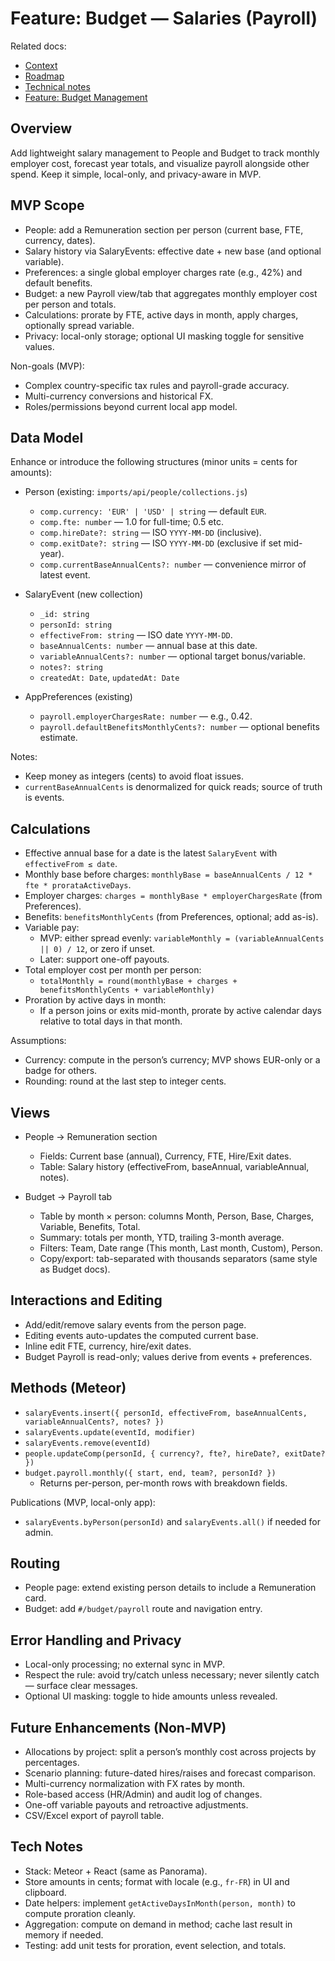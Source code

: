# Feature: Budget — Salaries (Payroll)

Related docs:

- [Context](./00-context.md)
- [Roadmap](./01-roadmap.md)
- [Technical notes](./02-tech-notes.md)
- [Feature: Budget Management](./15-feature-budget.md)

## Overview

Add lightweight salary management to People and Budget to track monthly employer cost, forecast year totals, and visualize payroll alongside other spend. Keep it simple, local-only, and privacy-aware in MVP.

## MVP Scope

- People: add a Remuneration section per person (current base, FTE, currency, dates).
- Salary history via SalaryEvents: effective date + new base (and optional variable).
- Preferences: a single global employer charges rate (e.g., 42%) and default benefits.
- Budget: a new Payroll view/tab that aggregates monthly employer cost per person and totals.
- Calculations: prorate by FTE, active days in month, apply charges, optionally spread variable.
- Privacy: local-only storage; optional UI masking toggle for sensitive values.

Non-goals (MVP):

- Complex country-specific tax rules and payroll-grade accuracy.
- Multi-currency conversions and historical FX.
- Roles/permissions beyond current local app model.

## Data Model

Enhance or introduce the following structures (minor units = cents for amounts):

- Person (existing: `imports/api/people/collections.js`)
  - `comp.currency: 'EUR' | 'USD' | string` — default `EUR`.
  - `comp.fte: number` — 1.0 for full-time; 0.5 etc.
  - `comp.hireDate?: string` — ISO `YYYY-MM-DD` (inclusive).
  - `comp.exitDate?: string` — ISO `YYYY-MM-DD` (exclusive if set mid-year).
  - `comp.currentBaseAnnualCents?: number` — convenience mirror of latest event.

- SalaryEvent (new collection)
  - `_id: string`
  - `personId: string`
  - `effectiveFrom: string` — ISO date `YYYY-MM-DD`.
  - `baseAnnualCents: number` — annual base at this date.
  - `variableAnnualCents?: number` — optional target bonus/variable.
  - `notes?: string`
  - `createdAt: Date`, `updatedAt: Date`

- AppPreferences (existing)
  - `payroll.employerChargesRate: number` — e.g., 0.42.
  - `payroll.defaultBenefitsMonthlyCents?: number` — optional benefits estimate.

Notes:

- Keep money as integers (cents) to avoid float issues.
- `currentBaseAnnualCents` is denormalized for quick reads; source of truth is events.

## Calculations

- Effective annual base for a date is the latest `SalaryEvent` with `effectiveFrom ≤ date`.
- Monthly base before charges: `monthlyBase = baseAnnualCents / 12 * fte * prorataActiveDays`.
- Employer charges: `charges = monthlyBase * employerChargesRate` (from Preferences).
- Benefits: `benefitsMonthlyCents` (from Preferences, optional; add as-is).
- Variable pay:
  - MVP: either spread evenly: `variableMonthly = (variableAnnualCents || 0) / 12`, or zero if unset.
  - Later: support one-off payouts.
- Total employer cost per month per person:
  - `totalMonthly = round(monthlyBase + charges + benefitsMonthlyCents + variableMonthly)`
- Proration by active days in month:
  - If a person joins or exits mid-month, prorate by active calendar days relative to total days in that month.

Assumptions:

- Currency: compute in the person’s currency; MVP shows EUR-only or a badge for others.
- Rounding: round at the last step to integer cents.

## Views

- People → Remuneration section
  - Fields: Current base (annual), Currency, FTE, Hire/Exit dates.
  - Table: Salary history (effectiveFrom, baseAnnual, variableAnnual, notes).

- Budget → Payroll tab
  - Table by month × person: columns Month, Person, Base, Charges, Variable, Benefits, Total.
  - Summary: totals per month, YTD, trailing 3-month average.
  - Filters: Team, Date range (This month, Last month, Custom), Person.
  - Copy/export: tab-separated with thousands separators (same style as Budget docs).

## Interactions and Editing

- Add/edit/remove salary events from the person page.
- Editing events auto-updates the computed current base.
- Inline edit FTE, currency, hire/exit dates.
- Budget Payroll is read-only; values derive from events + preferences.

## Methods (Meteor)

- `salaryEvents.insert({ personId, effectiveFrom, baseAnnualCents, variableAnnualCents?, notes? })`
- `salaryEvents.update(eventId, modifier)`
- `salaryEvents.remove(eventId)`
- `people.updateComp(personId, { currency?, fte?, hireDate?, exitDate? })`
- `budget.payroll.monthly({ start, end, team?, personId? })`
  - Returns per-person, per-month rows with breakdown fields.

Publications (MVP, local-only app):

- `salaryEvents.byPerson(personId)` and `salaryEvents.all()` if needed for admin.

## Routing

- People page: extend existing person details to include a Remuneration card.
- Budget: add `#/budget/payroll` route and navigation entry.

## Error Handling and Privacy

- Local-only processing; no external sync in MVP.
- Respect the rule: avoid try/catch unless necessary; never silently catch — surface clear messages.
- Optional UI masking: toggle to hide amounts unless revealed.

## Future Enhancements (Non‑MVP)

- Allocations by project: split a person’s monthly cost across projects by percentages.
- Scenario planning: future-dated hires/raises and forecast comparison.
- Multi-currency normalization with FX rates by month.
- Role-based access (HR/Admin) and audit log of changes.
- One-off variable payouts and retroactive adjustments.
- CSV/Excel export of payroll table.

## Tech Notes

- Stack: Meteor + React (same as Panorama).
- Store amounts in cents; format with locale (e.g., `fr-FR`) in UI and clipboard.
- Date helpers: implement `getActiveDaysInMonth(person, month)` to compute proration cleanly.
- Aggregation: compute on demand in method; cache last result in memory if needed.
- Testing: add unit tests for proration, event selection, and totals.

